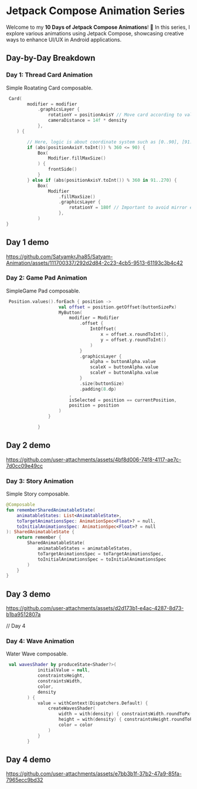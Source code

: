 # Jetpack Compose Animation Series

Welcome to my **10 Days of Jetpack Compose Animations**! 🎉 In this series, I explore various animations using Jetpack Compose, showcasing creative ways to enhance UI/UX in Android applications.

## Day-by-Day Breakdown

### Day 1: Thread Card Animation
Simple Roatating Card composable.

```kotlin
 Card(
        modifier = modifier
            .graphicsLayer {
                rotationY = positionAxisY // Move card according to value of customY.
                cameraDistance = 14f * density
            },
    ) {

        // Here, logic is about coordinate system such as [0..90], [91..270], [270..360].
        if (abs(positionAxisY.toInt()) % 360 <= 90) {
            Box(
                Modifier.fillMaxSize()
            ) {
                frontSide()
            }
        } else if (abs(positionAxisY.toInt()) % 360 in 91..270) {
            Box(
                Modifier
                    .fillMaxSize()
                    .graphicsLayer {
                        rotationY = 180f // Important to avoid mirror effect.
                    },
            )
}
```
## Day 1 demo

https://github.com/SatyamkrJha85/Satyam-Animation/assets/111700337/292d2d84-2c23-4cb5-9513-61193c3b4c42






### Day 2: Game Pad Animation
SimpleGame Pad composable.

```kotlin
 Position.values().forEach { position ->
                    val offset = position.getOffset(buttonSizePx)
                    MyButton(
                        modifier = Modifier
                            .offset {
                                IntOffset(
                                    x = offset.x.roundToInt(),
                                    y = offset.y.roundToInt()
                                )
                            }
                            .graphicsLayer {
                                alpha = buttonAlpha.value
                                scaleX = buttonAlpha.value
                                scaleY = buttonAlpha.value
                            }
                            .size(buttonSize)
                            .padding(8.dp)
                        ,
                        isSelected = position == currentPosition,
                        position = position
                    )
                }

            }
```
## Day 2 demo

https://github.com/user-attachments/assets/4bf8d006-74f8-4117-ae7c-7d0cc09e49cc



### Day 3: Story Animation
Simple Story composable.

```kotlin
@Composable
fun rememberSharedAnimatableState(
    animatableStates: List<AnimatableState>,
    toTargetAnimationsSpec: AnimationSpec<Float>? = null,
    toInitialAnimationsSpec: AnimationSpec<Float>? = null
): SharedAnimatableState {
    return remember {
        SharedAnimatableState(
            animatableStates = animatableStates,
            toTargetAnimationsSpec = toTargetAnimationsSpec,
            toInitialAnimationsSpec = toInitialAnimationsSpec
        )
    }
}
```
## Day 3 demo

https://github.com/user-attachments/assets/d2d173b1-e4ac-4287-8d73-b1ba9512807a



// Day 4

### Day 4: Wave Animation
Water Wave composable.

```kotlin
 val wavesShader by produceState<Shader?>(
            initialValue = null,
            constraintsHeight,
            constraintsWidth,
            color,
            density
        ) {
            value = withContext(Dispatchers.Default) {
                createWavesShader(
                    width = with(density) { constraintsWidth.roundToPx() },
                    height = with(density) { constraintsHeight.roundToPx() },
                    color = color
                )
            }
        }
```
## Day 4 demo



https://github.com/user-attachments/assets/e7bb3b1f-37b2-47a9-85fa-7965ecc9bd32











